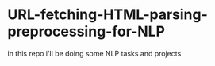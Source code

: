 # URL-fetching-HTML-parsing-preprocessing-for-NLP
in this repo i'll be doing some NLP tasks and projects
